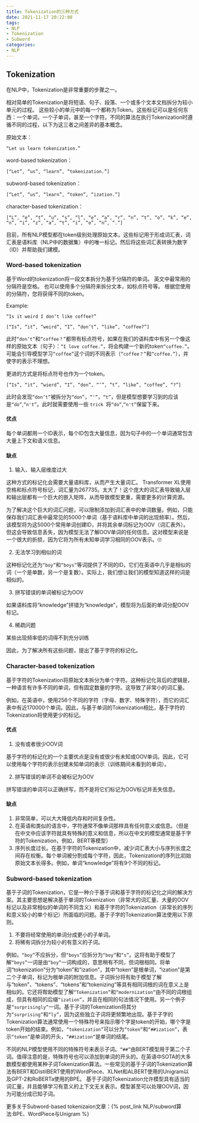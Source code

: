 ```yaml
---
title: Tokenization的三种方式
date: 2021-11-17 20:22:08
tags:
- NLP
- Tokenization
- Subword
categories:
- NLP
---
```

## Tokenization

在NLP中，Tokenization是非常重要的步骤之一。

相对简单的Tokenization是将短语、句子、段落、一个或多个文本文档拆分为较小单元的过程。 这些较小的单元中的每一个都称为Token。这些标记可以是任何东西：一个单词，一个子单词，甚至一个字符。不同的算法在执行Tokenization时遵循不同的过程，以下为这三者之间差异的基本概念。

<!-- more -->

原始文本：

`“Let us learn tokenization.”`

word-based tokenization：

`[“Let”, “us”, “learn”, “tokenization.”]`

subword-based tokenization：

`[“Let”, “us”, “learn”, “token”, “ization.”]`

character-based tokenization：

`[“L”, “e”, “t”, “u”, “s”, “l”, “e”, “a”, “r”, “n”, “t”, “o”, “k”, “e”, “n”, “i”, “z”, “a”, “t”, “i”, “o”, “n”, “.”]`

目前，所有NLP模型都在token级别处理原始文本。这些标记用于形成词汇表，词汇表是语料库（NLP中的数据集）中的唯一标记。然后将这些词汇表转换为数字（ID）并帮助我们建模。 

### Word-based tokenization

基于Word的tokenization将一段文本拆分为基于分隔符的单词。 英文中最常用的分隔符是空格。 也可以使用多个分隔符来拆分文本，如标点符号等。 根据您使用的分隔符，您将获得不同的token。

Example:

`“Is it weird I don’t like coffee?”`

`[“Is”, “it”, “weird”, “I”, “don’t”, “like”, “coffee?”]`

此时`“don’t”`和`“coffee？”`都带有标点符号，如果在我们的语料库中有另一个像这样的原始文本（句子）：`“I love coffee.”`，将会构建一个新的token`“coffee.”`。可能会引导模型学习`“coffee”`这个词的不同表示（`“coffee？”`和`“coffee.”`），并使字的表示不理想。

更进的方式是将标点符号也作为一个token。

`[“Is”, “it”, “wierd”, “I”, “don”, “’”, “t”, “like”, “coffee”, “?”]`

此时会发现`“don’t”`被拆分为`“don”`，`“'”`，`“t”`，但是模型想要学习到的应该是`“do”`,`“n't”`。此时就需要使用一些 `trick `将`“do”`,`“n't”`保留下来。

#### 优点

每个单词都用一个ID表示，每个ID包含大量信息，因为句子中的一个单词通常包含大量上下文和语义信息。

#### 缺点

1. 输入、输入层维度过大

这种方式的标记化会需要大量语料库，从而产生大量词汇。 Transformer XL使用空格和标点符号标记，词汇量为267735。太大了！这个庞大的词汇表导致输入层和输出层都有一个巨大的嵌入矩阵，从而导致模型更重，需要更多的计算资源。

为了解决这个巨大的词汇问题，可以限制添加到词汇表中的单词数量。例如，只能保存我们词汇表中最常见的5000个单词（基于语料库中单词的出现频率）。然后，该模型将为这5000个常用单词创建ID，并将其余单词标记为OOV（词汇表外）。但这会导致信息丢失，因为模型无法了解OOV单词的任何信息。这对模型来说是一个很大的折损，因为它将为所有未知单词学习相同的OOV表示。🙄

2. 无法学习到相似的词

这种标记化还为`“boy”`和`“boys”`等词提供了不同的ID，它们在英语中几乎是相似的词（一个是单数，另一个是复数）。实际上，我们想让我们的模型知道这样的词是相似的。

3. 拼写错误的单词被标记为OOV

如果语料库将“knowledge”拼错为“knowledge”，模型将为后面的单词分配OOV标记。

4. 稀疏问题

某些出现频率低的词得不到充分训练

因此，为了解决所有这些问题，提出了基于字符的标记化。

### Character-based tokenization

基于字符的Tokenization将原始文本拆分为单个字符。这种标记化背后的逻辑是，一种语言有许多不同的单词，但有固定数量的字符。这导致了非常小的词汇量。

例如，在英语中，使用256个不同的字符（字母、数字、特殊字符），而它的词汇表中有近170000个单词。因此，与基于单词的Tokenization相比，基于字符的Tokenization将使用更少的标记。

#### 优点

1. 没有或者很少OOV词

基于字符的标记化的一个主要优点是没有或很少有未知或OOV单词。因此，它可以使用每个字符的表示创建未知单词的表示（训练期间未看到的单词）。

2. 拼写错误的单词不会被标记为OOV

拼写错误的单词可以正确拼写，而不是将它们标记为OOV标记并丢失信息。

#### 缺点

1. 非常简单，可以大大降低内存和时间复杂性。
2. 在英语和类似的语言中，字符通常不像单词那样具有任何意义或信息。（但是在中文中应该字符就具有特殊的意义和信息，所以在中文的模型通常是基于字符的Tokenization，例如，BERT等模型）
3. 序列长度过长。在基于字符的Tokenization中，减少词汇表大小与序列长度之间存在权衡。每个单词被分割成每个字符，因此，Tokenization的序列比初始原始文本长得多。例如，单词“knowledge”将有9个不同的标记。

### Subword-based tokenization

基于子词的Tokenization，它是一种介于基于词和基于字符的标记化之间的解决方案。其主要思想是解决基于单词的Tokenization（非常大的词汇量、大量的OOV标记以及非常相似的单词的不同含义）和基于字符的Tokenization（非常长的序列和意义较小的单个标记）所面临的问题。基于子字的Tokenization算法使用以下原则。

1. 不要将经常使用的单词分成更小的子单词。
2. 将稀有词拆分为较小的有意义的子词。

例如，`“boy”`不应拆分，但`“boys”`应拆分为`“boy”`和`“s”`。这将有助于模型了解`“boys”`一词是由`“boy”`一词构成的，意思稍有不同，但词根相同。将单词“tokenization”分为“token”和“ization”，其中“token”是根单词，“ization”是第二个子单词，标记为根单词的附加信息。子词拆分将有助于模型了解与“token”、“tokens”、“tokens”和“tokenizing”等具有相同词根的词在意义上是相似的。它还将帮助模型了解`“Tokenization”`和`“modernization”`由不同的词根组成，但具有相同的后缀`“ization”`，并且在相同的句法情况下使用。另一个例子是`“surprisingly”`一词。基于子词的Tokenization将其分为`“surprising”`和`“ly”`，因为这些独立子词将更频繁地出现。基于子字的Tokenization算法通常使用一个特殊符号来指示哪个字是token的开始，哪个字是token开始的结束。例如，`“tokenization”`可以分为`“token”`和`“##ization”`，表示`“token”`是单词的开头，`“##ization”`是单词的结尾。

不同的NLP模型使用不同的特殊符号来表示子词。`“##”`由BERT模型用于第二个子词。值得注意的是，特殊符号也可以添加到单词的开头的。在英语中SOTA的大多数模型都使用某种子词Tokenization算法。一些常见的基于子词的Tokenization算法有BERT和DistilBERT使用的WordPiece、XLNet和ALBERT使用的Unigram以及GPT-2和RoBERTa使用的BPE。 基于子词的Tokenization允许模型具有适当的词汇量，并且能够学习有意义的上下文无关表示。模型甚至可以处理OOV词，因为可能分成已知子词。

更多关于Subword-based tokenizaion文章：{% post_link NLP/subword算法:BPE、WordPiece与Unigram %}

